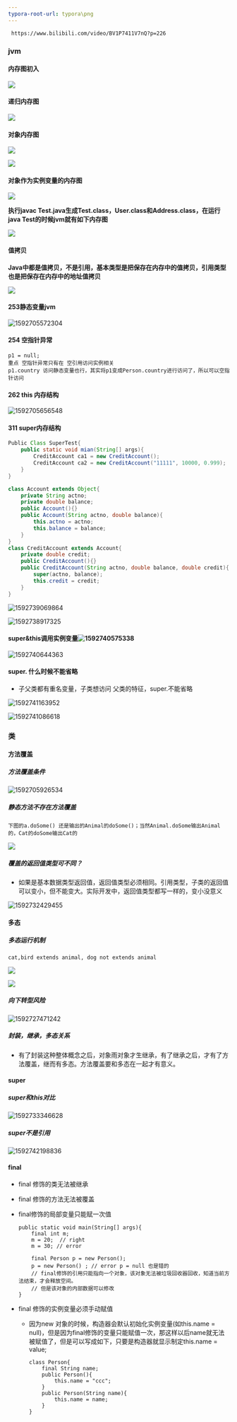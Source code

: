 ```yaml
---
typora-root-url: typora\png
---
```


```
 https://www.bilibili.com/video/BV1P7411V7nQ?p=226
```

### jvm

#### 内存图初入

![](D:\java\typora\png\image001.png)

#### 递归内存图

![](D:\java\typora\png\image002.png)

#### 对象内存图

![](D:\java\typora\png\image003.png)

![](D:\java\typora\png\image004.png)

#### 对象作为实例变量的内存图

![](D:\java\typora\png\image007.png)

**执行javac Test.java生成Test.class，User.class和Address.class，在运行 java Test的时候jvm就有如下内存图**   

![](D:\java\typora\png\image008.png)

#### 值拷贝

**Java中都是值拷贝，不是引用，基本类型是把保存在内存中的值拷贝，引用类型也是把保存在内存中的地址值拷贝**

![](D:\java\typora\png\image009.png)

#### 253静态变量jvm

![1592705572304](C:\Users\ADMINI~1\AppData\Local\Temp\1592705572304.png)

#### 254 空指针异常

```
p1 = null;
重点 空指针异常只有在 空引用访问实例相关
p1.country 访问静态变量也行，其实将p1变成Person.country进行访问了，所以可以空指针访问
```

#### 262 this 内存结构

![1592705656548](C:\Users\ADMINI~1\AppData\Local\Temp\1592705656548.png)

#### 311 super内存结构

```java
Public Class SuperTest{
    public static void mian(String[] args){
        CreditAccount ca1 = new CreditAccount();
        CreditAccount ca2 = new CreditAccount("11111", 10000, 0.999);
    }
} 

class Account extends Object{
    private String actno;
    private double balance;
    public Account(){}
    public Account(String actno, double balance){
        this.actno = actno;
        this.balance = balance;
    }
}
class CreditAccount extends Account{
    private double credit;
    public CreditAccount(){}
    public CreditAccount(String actno, double balance, double credit){
        super(actno, balance);
        this.credit = credit;     
    }
}

```

![1592739069864](D:\java\typora\png\super作用.png)

![1592738917325](D:\java\typora\png\super内存图.png)

####  super&this调用实例变量![1592740575338](/../../png/super理解.png)



![1592740644363](/../../png/super内存图2.png)

#### super. 什么时候不能省略

* 子父类都有重名变量，子类想访问 父类的特征，super.不能省略

 ![1592741163952](/../../png/super子父类变量重名代码.png)

![1592741086618](/../../png/super字父类变量重名.png)



### 类

#### 方法覆盖

##### 方法覆盖条件

![1592705926534](C:\Users\ADMINI~1\AppData\Local\Temp\1592705926534.png)

##### 静态方法不存在方法覆盖

```
下图的a.doSome() 还是输出的Animal的doSome()；当然Animal.doSome输出Animal的，Cat的doSome输出Cat的
```

![](/静态方法不存在覆盖.png)

##### 覆盖的返回值类型可不同？

* 如果是基本数据类型返回值，返回值类型必须相同。引用类型，子类的返回值可以变小，但不能变大。实际开发中，返回值类型都写一样的，变小没意义

![1592732429455](/方法覆盖返回值类型.png)

#### 多态

##### 多态运行机制

```
cat,bird extends animal, dog not extends animal
```



![](D:\java\typora\png\多态运行机制0.png)

![](D:\java\typora\png\多态运行机制.png)

##### 向下转型风险

![1592727471242](/C:/Users/ADMINI~1/AppData/Local/Temp/1592727471242.png)

##### 封装，继承，多态关系

* 有了封装这种整体概念之后，对象雨对象才生继承，有了继承之后，才有了方法覆盖，继而有多态。方法覆盖要和多态在一起才有意义。

#### super

##### super和this对比

![1592733346628](D:\java\typora\png\super&this对比.png)

##### super不是引用

![1592742198836](/../../png/super不是引用.png)

#### final

* final 修饰的类无法被继承

* final 修饰的方法无法被覆盖

* final修饰的局部变量只能赋一次值

  ```
  public static void main(String[] args){
      final int m;
      m = 20;  // right
      m = 30; // error
      
      final Person p = new Person();
      p = new Person() ; // error p = null 也是错的
      // final修饰的引用只能指向一个对象，该对象无法被垃圾回收器回收，知道当前方法结束，才会释放空间。
      // 但是该对象的内部数据可以修改
  }
  ```

* final 修饰的实例变量必须手动赋值

  * 因为new 对象的时候，构造器会默认初始化实例变量(如this.name = null)，但是因为final修饰的变量只能赋值一次，那这样以后name就无法被赋值了，但是可以写成如下，只要是构造器就显示制定this.name = value;

    ```
    class Person{
        final String name;
        public Person(){
            this.name = "ccc";
        }
        public Person(String name){
            this.name = name;
        }
    }
    ```

    